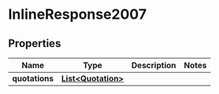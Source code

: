 

# InlineResponse2007


## Properties

Name | Type | Description | Notes
------------ | ------------- | ------------- | -------------
**quotations** | [**List&lt;Quotation&gt;**](Quotation.md) |  | 



